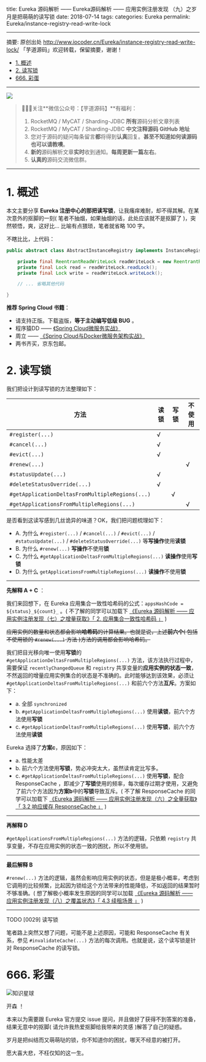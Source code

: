 title: Eureka 源码解析 —— Eureka源码解析 —— 应用实例注册发现 （九）之岁月是把萌萌的读写锁
date: 2018-07-14
tags:
categories: Eureka
permalink: Eureka/instance-registry-read-write-lock

---

摘要: 原创出处 http://www.iocoder.cn/Eureka/instance-registry-read-write-lock/ 「芋道源码」欢迎转载，保留摘要，谢谢！

- [1. 概述](http://www.iocoder.cn/Eureka/instance-registry-read-write-lock/)
- [2. 读写锁](http://www.iocoder.cn/Eureka/instance-registry-read-write-lock/)
- [666. 彩蛋](http://www.iocoder.cn/Eureka/instance-registry-read-write-lock/)

-------

![](http://www.iocoder.cn/images/common/wechat_mp_2017_07_31.jpg)

> 🙂🙂🙂关注**微信公众号：【芋道源码】**有福利：  
> 1. RocketMQ / MyCAT / Sharding-JDBC **所有**源码分析文章列表  
> 2. RocketMQ / MyCAT / Sharding-JDBC **中文注释源码 GitHub 地址**  
> 3. 您对于源码的疑问每条留言**都**将得到**认真**回复。**甚至不知道如何读源码也可以请教噢**。  
> 4. **新的**源码解析文章**实时**收到通知。**每周更新一篇左右**。  
> 5. **认真的**源码交流微信群。

---

# 1. 概述

本文主要分享 **Eureka 注册中心的那把读写锁**，让我瘙痒难耐，却不得其解。在某次意外的抠脚的一刻( 笔者不抽烟，如果抽烟的话，此处应该就不是抠脚了 )，突然顿悟，爽，这好比... 比喻有点猥琐，笔者就省略 100 字。

不瞎比比，上代码：

```Java
public abstract class AbstractInstanceRegistry implements InstanceRegistry {

    private final ReentrantReadWriteLock readWriteLock = new ReentrantReadWriteLock();
    private final Lock read = readWriteLock.readLock();
    private final Lock write = readWriteLock.writeLock();

    // ... 省略其他代码

}
```

**推荐 Spring Cloud 书籍**：

* 请支持正版。下载盗版，**等于主动编写低级 BUG** 。
* 程序猿DD —— [《Spring Cloud微服务实战》](https://union-click.jd.com/jdc?d=505Twi)
* 周立 —— [《Spring Cloud与Docker微服务架构实战》](https://union-click.jd.com/jdc?d=k3sAaK)
* 两书齐买，京东包邮。

# 2. 读写锁

我们把设计到读写锁的方法整理如下：


| 方法 | 读锁 | 写锁 | 不使用 |
| --- | --- | --- | --- |
| `#register(...)`  | √ |  |  |
| `#cancel(...)`  | √ |  |  |
| `#evict(...)`  | √ |  |  |
| `#renew(...)`  |  |  |  √ |
| `#statusUpdate(...)`  | √ |  |  |
| `#deleteStatusOverride(...)`  | √ |  |  |
| `#getApplicationDeltasFromMultipleRegions(...)`  |  | √ |  |
| `#getApplicationsFromMultipleRegions(...)`  |  |  | √ |

是否看到这读写感到几丝诡异的味道？OK，我们把问题梳理如下：

* A. 为什么 `#register(...)` / `#cancel(...)` / `#evict(...)` / `#statusUpdate(...)` / `#deleteStatusOverride(...)` 等**写操作**使用**读锁**
* B. 为什么 `#renew(...)` **写操作**不使用**锁**
* C. 为什么 `#getApplicationDeltasFromMultipleRegions(...)` **读操作**使用**写锁**
* D. 为什么 `getApplicationsFromMultipleRegions(...)` **读操作**不使用**锁**

-------

**先解释 A + C** ：

我们来回想下，在 Eureka 应用集合一致性哈希码的公式：`appsHashCode = ${status}_${count}_` 。( 不了解的同学可以加载下 [《Eureka 源码解析 —— 应用实例注册发现（七）之增量获取》「 2. 应用集合一致性哈希码 」](http://www.iocoder.cn/Eureka/instance-registry-fetch-delta/) )

~~应用实例的数量和状态都会影响**哈希码**的计算结果。也就是说，上述**前六个**( 包括不使用锁的 `#renew(...)` 方法 )方法的调用都会影响哈希码。~~

我们把目光移向唯一使用**写锁**的 `#getApplicationDeltasFromMultipleRegions(...)` 方法，该方法执行过程中，需要保证 `recentlyChangedQueue` 和 `registry` 共享变量的**应用实例的状态一致**，不然返回的增量应用实例集合的状态是不准确的。此时能够达到该效果，必须让 `#getApplicationDeltasFromMultipleRegions(...)` 和前六个方法**互斥**。方案如下：

* a. 全部 `synchronized`
* b. `#getApplicationDeltasFromMultipleRegions(...)` 使用**读锁**，前六个方法使用**写锁**
* c. `#getApplicationDeltasFromMultipleRegions(...)` 使用**写锁**，前六个方法使用**读锁**

Eureka 选择了**方案c**，原因如下：

* a. 性能太差
* b. 前六个方法使用**写锁**，势必冲突太大，虽然读肯定比写多。
* c. `#getApplicationDeltasFromMultipleRegions(...)` 使用**写锁**，配合 ResponseCache ，即减少了**写锁**使用的频率，每次缓存过期才使用，又避免了前六个方法因为**方案b**中的**写锁**导致互斥。( 不了解 ResponseCache 的同学可以加载下 [《Eureka 源码解析 —— 应用实例注册发现（六）之全量获取》「 3.2 响应缓存 ResponseCache 」](hhttp://www.iocoder.cn/Eureka/instance-registry-fetch-all/) )

-------

**再解释 D**

`#getApplicationsFromMultipleRegions(...)` 方法的逻辑，只依赖 `registry` 共享变量，不存在应用实例的状态一致的困扰，所以不使用锁。

-------

**最后解释 B**

`#renew(...)` 方法的逻辑，虽然会影响应用实例的状态，但是是极小概率，考虑到它调用的比较频繁，比起因为锁给这个方法带来的性能降低，不如返回的结果暂时不够准确。( 想了解极小概率发生原因的同学可以加载 [《Eureka 源码解析 —— 应用实例注册发现（八）之覆盖状态》「 4.3 续租场景 」](http://www.iocoder.cn/Eureka/instance-registry-override-status/?self) )

-------

TODO [0029] 读写锁

笔者路上突然又想了问题，可能不是上述原因，可能和 ResponseCache 有关系，参见 `#invalidateCache(...)` 方法的每次调用。也就是说，这个读写锁是针对 ResponseCache 的读写锁。

# 666. 彩蛋

![知识星球](http://www.iocoder.cn/images/Architecture/2017_12_29/01.png)

开森 ！

本来以为需要跟 Eureka 官方提交 issue 提问，并且做好了获得不到答案的准备，结果无意中的抠脚( 请允许我热爱抠脚给我带来的灵感 )解答了自己的疑惑。

岁月是把纠结而又萌萌哒的锁，你不知道你的困扰，哪天不经意的被打开。

愿大喜大悲，不枉仅知的这一生。



